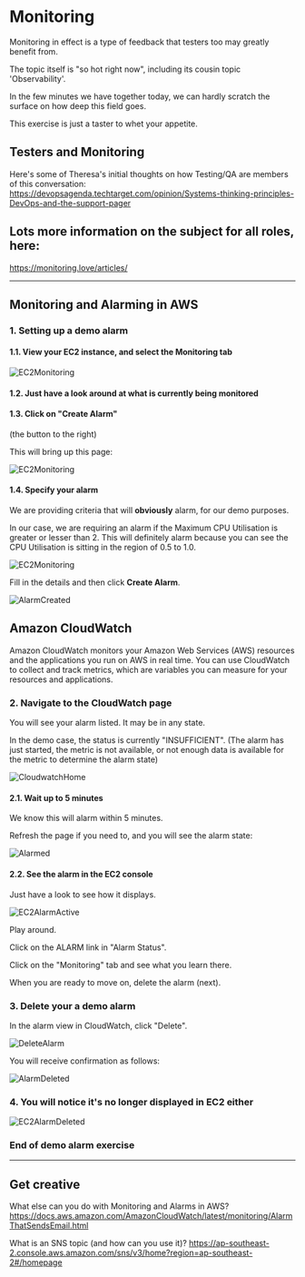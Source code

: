 # Monitoring

Monitoring in effect is a type of feedback that testers too may greatly benefit from.

The topic itself is "so hot right now", including its cousin topic 'Observability'.

In the few minutes we have together today, we can hardly scratch the surface on how deep this field goes.

This exercise is just a taster to whet your appetite.

## Testers and Monitoring

Here's some of Theresa's initial thoughts on how Testing/QA are members of this conversation: https://devopsagenda.techtarget.com/opinion/Systems-thinking-principles-DevOps-and-the-support-pager

## Lots more information on the subject for all roles, here:
https://monitoring.love/articles/
***
## Monitoring and Alarming in AWS

### 1. Setting up a demo alarm

#### 1.1. View your EC2 instance, and select the **Monitoring** tab

![EC2Monitoring](images/3-1-Monitoring/3-1-EC2Metrics.png)

#### 1.2. Just have a look around at what is currently being monitored

#### 1.3. Click on "Create Alarm"

(the button to the right)

This will bring up this page:

![EC2Monitoring](images/3-1-Monitoring/3-1-CreateAlarm.png)

#### 1.4. Specify your alarm

We are providing criteria that will **obviously** alarm, for our demo purposes.

In our case, we are requiring an alarm if the Maximum CPU Utilisation is greater or lesser than 2. This will definitely alarm because you can see the CPU Utilisation is sitting in the region of 0.5 to 1.0.

![EC2Monitoring](images/3-1-Monitoring/3-1-CreateAlarmDetails.png)

Fill in the details and then click **Create Alarm**.

![AlarmCreated](images/3-1-Monitoring/3-1-AlarmCreated.png)

## Amazon CloudWatch

Amazon CloudWatch monitors your Amazon Web Services (AWS) resources and the applications you run on AWS in real time. You can use CloudWatch to collect and track metrics, which are variables you can measure for your resources and applications.

### 2. Navigate to the CloudWatch page

You will see your alarm listed. It may be in any state.

In the demo case, the status is currently "INSUFFICIENT". (The alarm has just started, the metric is not available, or not enough data is available for the metric to determine the alarm state)

![CloudwatchHome](images/3-1-Monitoring/3-1-CloudwatchHome.png)

#### 2.1. Wait up to 5 minutes

We know this will alarm within 5 minutes.

Refresh the page if you need to, and you will see the alarm state:

![Alarmed](images/3-1-Monitoring/3-1-Alarmed.png)

#### 2.2. See the alarm in the EC2 console

Just have a look to see how it displays.

![EC2AlarmActive](images/3-1-Monitoring/3-1-EC2AlarmActive.png)

Play around.

Click on the ALARM link in "Alarm Status".

Click on the "Monitoring" tab and see what you learn there.

When you are ready to move on, delete the alarm (next).

### 3. Delete your a demo alarm

In the alarm view in CloudWatch, click "Delete".

![DeleteAlarm](images/3-1-Monitoring/3-1-DeleteAlarm.png)

You will receive confirmation as follows:

![AlarmDeleted](images/3-1-Monitoring/3-1-CloudWatchAlarmDeleted.png)

### 4. You will notice it's no longer displayed in EC2 either

![EC2AlarmDeleted](images/3-1-Monitoring/3-1-EC2AlarmDeleted.png)

### End of demo alarm exercise
***
## Get creative

What else can you do with Monitoring and Alarms in AWS?
https://docs.aws.amazon.com/AmazonCloudWatch/latest/monitoring/AlarmThatSendsEmail.html

What is an SNS topic (and how can you use it)?
https://ap-southeast-2.console.aws.amazon.com/sns/v3/home?region=ap-southeast-2#/homepage
